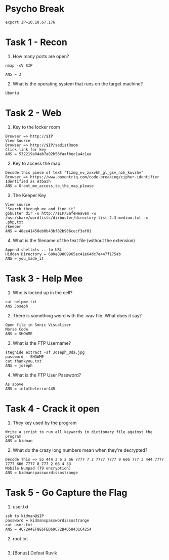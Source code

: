 # Psycho Break

```
export IP=10.10.67.176
```

# Task 1 - Recon

1. How many ports are open?

```
nmap -sV $IP

ANS = 3
```

2. What is the operating system that runs on the target machine?

```
Ubuntu
```

# Task 2 - Web

1. Key to the locker room

```
Browser => http://$IP
View Source
Browser => http://$IP/sadistRoom
Click link for key
ANS = 532219a04ab7a02b56faafbec1a4c1ea
```

2. Key to access the map

```
Decode this piece of text "Tizmg_nv_zxxvhh_gl_gsv_nzk_kovzhv"
Browser => https://www.boxentriq.com/code-breaking/cipher-identifier
Identified as Atbash
ANS = Grant_me_access_to_the_map_please
```

3. The Keeper Key

```
View source
"Search through me and find it"
gobuster dir -u http://$IP/SafeHeaven -w /usr/share/wordlists/dirbuster/directory-list-2.3-medium.txt -x .php,txt
/keeper
ANS = 48ee41458eb0b43bf82b986cecf3af01
```

4. What is the filename of the text file (without the extension)

```
Append shell=ls .. to URL
Hidden Directory = 680e89809965ec41e64dc7e447f175ab
ANS = you_made_it
```

# Task 3 - Help Mee

1. Who is locked up in the cell?

```
cat helpme.txt
ANS Joseph
```

2. There is something weird with the .wav file. What does it say?

```
Open file in Sonic Visualiser
Morse Code
ANS = SHOWME
```

3. What is the FTP Username?

```
steghide extract -sf Joseph_Oda.jpg
password - SHOWME
cat thankyou.txt
ANS = joseph
```

4. What is the FTP User Password?

```
As above
ANS = intotheterror445
```

# Task 4 - Crack it open

1. They key used by the program

```
Write a script to run all keywords in dictionary file against the program
ANS = kidman
```

2. What do the crazy long numbers mean when they're decrypted?

```
Decode This => 55 444 3 6 2 66 7777 7 2 7777 7777 9 666 777 3 444 7777 7777 666 7777 8 777 2 66 4 33
Mobile Numpad (T9 encryption)
ANS = kidmanspasswordissostrange
```

# Task 5 - Go Capture the Flag

1. user.txt

```
ssh to kidman@$IP
password = kidmanspasswordissostrange
cat user.txt
ANS = 4C72A4EF8E6FED69C72B4D58431C4254
```

2. root.txt 

```

```

3. [Bonus] Defeat Ruvik

```

```
